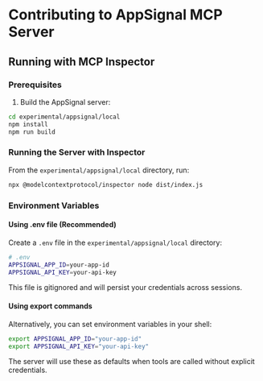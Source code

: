 # Contributing to AppSignal MCP Server

## Running with MCP Inspector

### Prerequisites

1. Build the AppSignal server:
```bash
cd experimental/appsignal/local
npm install
npm run build
```

### Running the Server with Inspector

From the `experimental/appsignal/local` directory, run:

```bash
npx @modelcontextprotocol/inspector node dist/index.js
```

### Environment Variables

#### Using .env file (Recommended)

Create a `.env` file in the `experimental/appsignal/local` directory:

```bash
# .env
APPSIGNAL_APP_ID=your-app-id
APPSIGNAL_API_KEY=your-api-key
```

This file is gitignored and will persist your credentials across sessions.

#### Using export commands

Alternatively, you can set environment variables in your shell:

```bash
export APPSIGNAL_APP_ID="your-app-id"
export APPSIGNAL_API_KEY="your-api-key"
```

The server will use these as defaults when tools are called without explicit credentials.